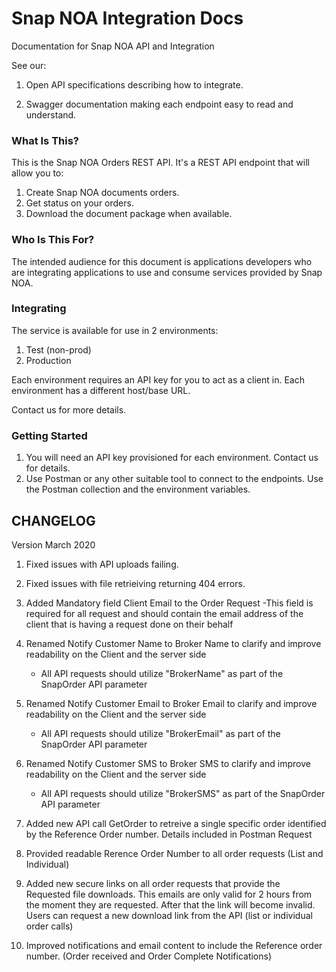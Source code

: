 # Snap NOA Integration Docs

Documentation for Snap NOA API and Integration

See our:

1. Open API specifications describing how to integrate.

2. Swagger documentation making each endpoint easy to read and understand.


### What Is This?

This is the Snap NOA Orders REST API. It's a REST API endpoint that will allow you to:

1. Create Snap NOA documents orders.
1. Get status on your orders.
1. Download the document package when available.

### Who Is This For?

The intended audience for this document is applications developers who are integrating applications to use and consume services provided by Snap NOA.

### Integrating

The service is available for use in 2 environments:

1. Test (non-prod)
2. Production

Each environment requires an API key for you to act as a client in. Each environment has a different host/base URL.

Contact us for more details.

### Getting Started

1. You will need an API key provisioned for each environment. Contact us for details.
2. Use Postman or any other suitable tool to connect to the endpoints. Use the Postman collection and the environment variables.


## CHANGELOG

Version March 2020

1. Fixed issues with API uploads failing.
2. Fixed issues with file retrieiving returning 404 errors.


3. Added Mandatory field Client Email to the Order Request 
    -This field is required for all request and should contain the email address of the client that is having a request done on their behalf
   
4. Renamed Notify Customer Name to Broker Name to clarify and improve readability on the Client and the server side
    - All API requests should utilize "BrokerName" as part of the SnapOrder API parameter
5. Renamed Notify Customer Email to Broker Email to clarify and improve readability on the Client and the server side
    - All API requests should utilize "BrokerEmail" as part of the SnapOrder API parameter
6. Renamed Notify Customer SMS to Broker SMS to clarify and improve readability on the Client and the server side
    - All API requests should utilize "BrokerSMS" as part of the SnapOrder API parameter

7. Added new API call GetOrder to retreive a single specific order identified by the Reference Order number. Details included in Postman Request

8. Provided readable Rerence Order Number to all order requests (List and Individual)

9. Added new secure links on all order requests that provide the Requested file downloads. This emails are only valid for 2 hours from the moment they are requested. After that the link will become invalid. Users can request a new download link from the API (list or individual order calls)

10. Improved notifications and email content to include the Reference order number. (Order received and Order Complete Notifications)
